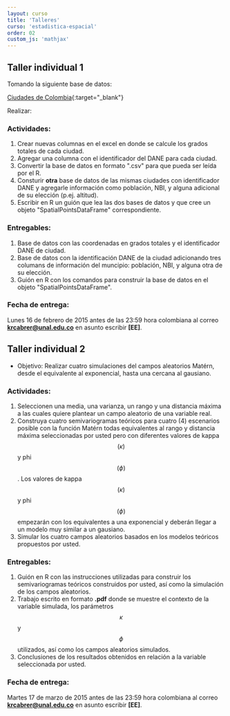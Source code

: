 ```yaml
---
layout: curso
title: 'Talleres'
curso: 'estadistica-espacial'
order: 02
custom_js: 'mathjax'
---
```


## Taller individual 1

Tomando la siguiente base de datos:

[Ciudades de Colombia](/estadistica-espacial/datos/CiudadesDeColombia.xlsx){:target="_blank"}

Realizar:

### Actividades:

1. Crear nuevas columnas en el excel en donde se calcule los grados totales de cada ciudad.
2. Agregar una columna con el identificador del DANE para cada ciudad.
2. Convertir la base de datos en formato ".csv" para que pueda ser leída por el R.
3. Consturir **otra** base de datos de las mismas ciudades con identificador DANE y
   agregarle información como población, NBI, y alguna adicional de su elección (p.ej. altitud).
4. Escribir en R un guión que lea las dos bases de datos y que cree un objeto "SpatialPointsDataFrame" correspondiente.

### Entregables:

1. Base de datos con las coordenadas en grados totales y el identificador DANE de ciudad.
2. Base de datos con la identificación DANE de la ciudad adicionando tres columans de información del muncipio: población, NBI, y alguna otra de su elección.
3. Guión en R con los comandos para construir la base de datos en el objeto "SpatialPointsDataFrame".

### Fecha de entrega:

Lunes 16 de febrero de 2015 antes de las 23:59 hora colombiana al correo **krcabrer@unal.edu.co** en asunto escribir **[EE]**.

## Taller individual 2

- Objetivo: Realizar cuatro simulaciones del campos aleatorios Matérn, desde el equivalente al exponencial,
  hasta una cercana al gausiano.

### Actividades:

1. Seleccionen una media, una varianza, un rango y una distancia máxima a las cuales quiere plantear un campo aleatorio de una variable real.
2. Construya cuatro semivariogramas teóricos para cuatro (4) escenarios posible con la función Matérn todas
   equivalentes al rango y distancia máxima seleccionadas por usted pero con diferentes valores de kappa $$(\kappa)$$ y phi $$(\phi)$$.
   Los valores de kappa $$(\kappa)$$ y phi $$(\phi)$$ empezarán con los equivalentes a una exponencial y deberán llegar a un modelo muy 
   similar a un gausiano.
3. Simular los cuatro campos aleatorios basados en los modelos teóricos propuestos por usted.

### Entregables:

1. Guión en R con las instrucciones utilizadas para construir los semivariogramas teóricos construidos por usted, así
   como la simulación de los campos aleatorios.
2. Trabajo escrito en formato **.pdf** donde se muestre el contexto de la variable simulada, los parámetros $$\kappa$$ y
   $$\phi$$ utilizados, así como los campos aleatorios simulados.
3. Conclusiones de los resultados obtenidos en relación a la variable seleccionada por usted.

### Fecha de entrega:

Martes 17 de marzo de 2015 antes de las 23:59 hora colombiana al correo **krcabrer@unal.edu.co** en asunto escribir **[EE]**.







